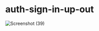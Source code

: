 # auth-sign-in-up-out
![Screenshot (39)](https://github.com/Ilia898/auth-sign-in-up-out/assets/107941505/4d498a9b-a1be-46e5-a3a4-ce9da4ce38fb)
